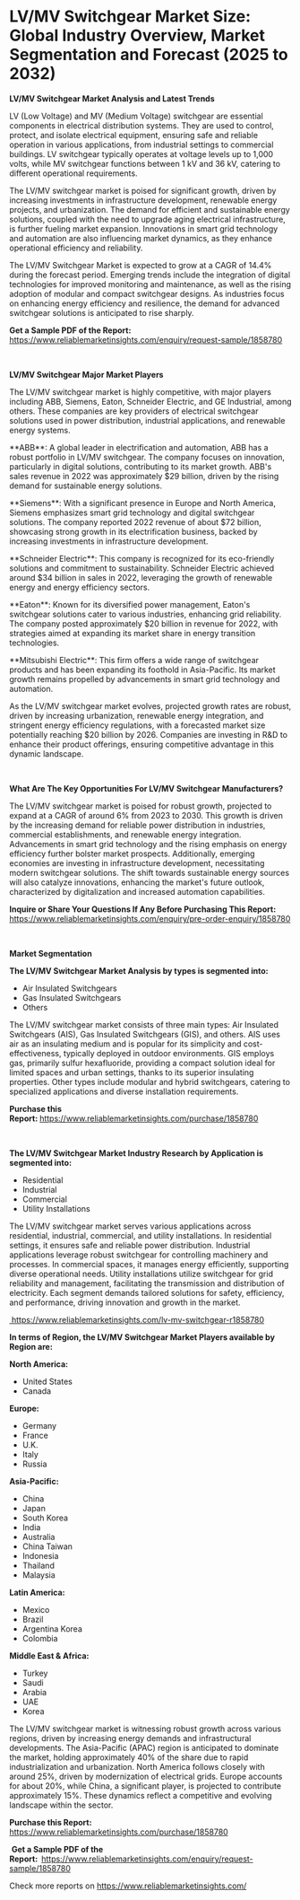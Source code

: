 <p><h1>LV/MV Switchgear Market Size: Global Industry Overview, Market Segmentation and Forecast (2025 to 2032)</h1></p><p><strong>LV/MV Switchgear Market Analysis and Latest Trends</strong></p>
<p><p>LV (Low Voltage) and MV (Medium Voltage) switchgear are essential components in electrical distribution systems. They are used to control, protect, and isolate electrical equipment, ensuring safe and reliable operation in various applications, from industrial settings to commercial buildings. LV switchgear typically operates at voltage levels up to 1,000 volts, while MV switchgear functions between 1 kV and 36 kV, catering to different operational requirements.</p><p>The LV/MV switchgear market is poised for significant growth, driven by increasing investments in infrastructure development, renewable energy projects, and urbanization. The demand for efficient and sustainable energy solutions, coupled with the need to upgrade aging electrical infrastructure, is further fueling market expansion. Innovations in smart grid technology and automation are also influencing market dynamics, as they enhance operational efficiency and reliability.</p><p>The LV/MV Switchgear Market is expected to grow at a CAGR of 14.4% during the forecast period. Emerging trends include the integration of digital technologies for improved monitoring and maintenance, as well as the rising adoption of modular and compact switchgear designs. As industries focus on enhancing energy efficiency and resilience, the demand for advanced switchgear solutions is anticipated to rise sharply.</p></p>
<p><strong>Get a Sample PDF of the Report:&nbsp;</strong> <a href="https://www.reliablemarketinsights.com/enquiry/request-sample/1858780?utm_campaign=2951&utm_medium=2&utm_source=Github&utm_content=ia&utm_term=12042025&utm_id=lvmv-switchgear">https://www.reliablemarketinsights.com/enquiry/request-sample/1858780</a></p>
<p>&nbsp;</p>
<p><strong>LV/MV Switchgear Major Market Players</strong></p>
<p><p>The LV/MV switchgear market is highly competitive, with major players including ABB, Siemens, Eaton, Schneider Electric, and GE Industrial, among others. These companies are key providers of electrical switchgear solutions used in power distribution, industrial applications, and renewable energy systems.</p><p>**ABB**: A global leader in electrification and automation, ABB has a robust portfolio in LV/MV switchgear. The company focuses on innovation, particularly in digital solutions, contributing to its market growth. ABB's sales revenue in 2022 was approximately $29 billion, driven by the rising demand for sustainable energy solutions.</p><p>**Siemens**: With a significant presence in Europe and North America, Siemens emphasizes smart grid technology and digital switchgear solutions. The company reported 2022 revenue of about $72 billion, showcasing strong growth in its electrification business, backed by increasing investments in infrastructure development.</p><p>**Schneider Electric**: This company is recognized for its eco-friendly solutions and commitment to sustainability. Schneider Electric achieved around $34 billion in sales in 2022, leveraging the growth of renewable energy and energy efficiency sectors.</p><p>**Eaton**: Known for its diversified power management, Eaton's switchgear solutions cater to various industries, enhancing grid reliability. The company posted approximately $20 billion in revenue for 2022, with strategies aimed at expanding its market share in energy transition technologies.</p><p>**Mitsubishi Electric**: This firm offers a wide range of switchgear products and has been expanding its foothold in Asia-Pacific. Its market growth remains propelled by advancements in smart grid technology and automation.</p><p>As the LV/MV switchgear market evolves, projected growth rates are robust, driven by increasing urbanization, renewable energy integration, and stringent energy efficiency regulations, with a forecasted market size potentially reaching $20 billion by 2026. Companies are investing in R&D to enhance their product offerings, ensuring competitive advantage in this dynamic landscape.</p></p>
<p>&nbsp;</p>
<p><strong>What Are The Key Opportunities For LV/MV Switchgear Manufacturers?</strong></p>
<p><p>The LV/MV switchgear market is poised for robust growth, projected to expand at a CAGR of around 6% from 2023 to 2030. This growth is driven by the increasing demand for reliable power distribution in industries, commercial establishments, and renewable energy integration. Advancements in smart grid technology and the rising emphasis on energy efficiency further bolster market prospects. Additionally, emerging economies are investing in infrastructure development, necessitating modern switchgear solutions. The shift towards sustainable energy sources will also catalyze innovations, enhancing the market's future outlook, characterized by digitalization and increased automation capabilities.</p></p>
<p><strong>Inquire or Share Your Questions If Any Before Purchasing This Report:</strong> <a href="https://www.reliablemarketinsights.com/enquiry/pre-order-enquiry/1858780?utm_campaign=2951&utm_medium=2&utm_source=Github&utm_content=ia&utm_term=12042025&utm_id=lvmv-switchgear">https://www.reliablemarketinsights.com/enquiry/pre-order-enquiry/1858780</a></p>
<p>&nbsp;</p>
<p><strong>Market Segmentation</strong></p>
<p><strong>The LV/MV Switchgear Market Analysis by types is segmented into:</strong></p>
<p><ul><li>Air Insulated Switchgears</li><li>Gas Insulated Switchgears</li><li>Others</li></ul></p>
<p><p>The LV/MV switchgear market consists of three main types: Air Insulated Switchgears (AIS), Gas Insulated Switchgears (GIS), and others. AIS uses air as an insulating medium and is popular for its simplicity and cost-effectiveness, typically deployed in outdoor environments. GIS employs gas, primarily sulfur hexafluoride, providing a compact solution ideal for limited spaces and urban settings, thanks to its superior insulating properties. Other types include modular and hybrid switchgears, catering to specialized applications and diverse installation requirements.</p></p>
<p><strong>Purchase this Report:&nbsp;</strong><a href="https://www.reliablemarketinsights.com/purchase/1858780?utm_campaign=2951&utm_medium=2&utm_source=Github&utm_content=ia&utm_term=12042025&utm_id=lvmv-switchgear">https://www.reliablemarketinsights.com/purchase/1858780</a></p>
<p>&nbsp;</p>
<p><strong>The LV/MV Switchgear Market Industry Research by Application is segmented into:</strong></p>
<p><ul><li>Residential</li><li>Industrial</li><li>Commercial</li><li>Utility Installations</li></ul></p>
<p><p>The LV/MV switchgear market serves various applications across residential, industrial, commercial, and utility installations. In residential settings, it ensures safe and reliable power distribution. Industrial applications leverage robust switchgear for controlling machinery and processes. In commercial spaces, it manages energy efficiently, supporting diverse operational needs. Utility installations utilize switchgear for grid reliability and management, facilitating the transmission and distribution of electricity. Each segment demands tailored solutions for safety, efficiency, and performance, driving innovation and growth in the market.</p></p>
<p><a href="https://www.reliablemarketinsights.com/lv-mv-switchgear-r1858780?utm_campaign=2951&utm_medium=2&utm_source=Github&utm_content=ia&utm_term=12042025&utm_id=lvmv-switchgear">&nbsp;https://www.reliablemarketinsights.com/lv-mv-switchgear-r1858780</a></p>
<p><strong>In terms of Region, the LV/MV Switchgear Market Players available by Region are:</strong></p>
<p>
    <p> <strong> North America: </strong>
        <ul>
            <li>United States</li>
            <li>Canada</li>
        </ul>
        </p> 
    <p> <strong> Europe: </strong>
        <ul>
            <li>Germany</li>
            <li>France</li>
            <li>U.K.</li>
            <li>Italy</li>
            <li>Russia</li>
        </ul>
        </p> 
    <p> <strong> Asia-Pacific: </strong>
        <ul>
            <li>China</li>
            <li>Japan</li>
            <li>South Korea</li>
            <li>India</li>
            <li>Australia</li>
            <li>China Taiwan</li>
            <li>Indonesia</li>
            <li>Thailand</li>
            <li>Malaysia</li>
        </ul>
        </p> 
    <p> <strong> Latin America: </strong>
        <ul>
            <li>Mexico</li>
            <li>Brazil</li>
            <li>Argentina Korea</li>
            <li>Colombia</li>
        </ul>
        </p> 
    <p> <strong> Middle East & Africa: </strong>
        <ul>
            <li>Turkey</li>
            <li>Saudi</li>
            <li>Arabia</li>
            <li>UAE</li>
            <li>Korea</li>
        </ul>
    </p>
    </p>
<p><p>The LV/MV switchgear market is witnessing robust growth across various regions, driven by increasing energy demands and infrastructural developments. The Asia-Pacific (APAC) region is anticipated to dominate the market, holding approximately 40% of the share due to rapid industrialization and urbanization. North America follows closely with around 25%, driven by modernization of electrical grids. Europe accounts for about 20%, while China, a significant player, is projected to contribute approximately 15%. These dynamics reflect a competitive and evolving landscape within the sector.</p></p>
<p><strong>Purchase this Report: </strong><a href="https://www.reliablemarketinsights.com/purchase/1858780?utm_campaign=2951&utm_medium=2&utm_source=Github&utm_content=ia&utm_term=12042025&utm_id=lvmv-switchgear">https://www.reliablemarketinsights.com/purchase/1858780</a></p>
<p>&nbsp;<strong>Get a Sample PDF of the Report:&nbsp;&nbsp;</strong><a href="https://www.reliablemarketinsights.com/enquiry/request-sample/1858780?utm_campaign=2951&utm_medium=2&utm_source=Github&utm_content=ia&utm_term=12042025&utm_id=lvmv-switchgear">https://www.reliablemarketinsights.com/enquiry/request-sample/1858780</a></p>
<p><strong></strong></p>
<p>Check more reports on <a href="https://www.reliablemarketinsights.com/?utm_campaign=2951&utm_medium=2&utm_source=Github&utm_content=ia&utm_term=12042025&utm_id=lvmv-switchgear">https://www.reliablemarketinsights.com/</a></p>